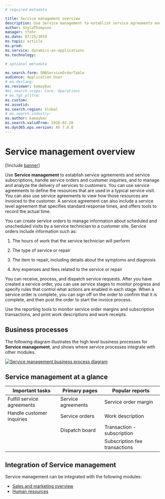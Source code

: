 ```yaml
---
# required metadata

title: Service management overview
description: Use Service management to establish service agreements and service subscriptions, handle service orders and customer inquiries, and to manage and analyze the delivery of services to customers. 
author: ShylaThompson
manager: tfehr
ms.date: 07/25/2019
ms.topic: article
ms.prod: 
ms.service: dynamics-ax-applications
ms.technology: 

# optional metadata

ms.search.form: SMAServiceOrderTable
audience: Application User
# ms.devlang: 
ms.reviewer: kamaybac
#ms.search.scope: Core, Operations
# ms.tgt_pltfrm: 
ms.custom: 
ms.assetid: 
ms.search.region: Global
# ms.search.industry: 
ms.author: kamaybac
ms.search.validFrom: 2016-02-28
ms.dyn365.ops.version: AX 7.0.0
---
```



# Service management overview

[!include [banner](../includes/banner.md)]


Use **Service management** to establish service agreements and service subscriptions, handle service orders and customer inquiries, and to manage and analyze the delivery of services to customers. You can use service agreements to define the resources that are used in a typical service visit. You can also use service agreements to view how those resources are invoiced to the customer. A service agreement can also include a service level agreement that specifies standard response times, and offers tools to record the actual time.

You can create service orders to manage information about scheduled and unscheduled visits by a service technician to a customer site. Service orders include information such as:

1.  The hours of work that the service technician will perform

2.  The type of service or repair

3.  The item to repair, including details about the symptoms and diagnosis

4.  Any expenses and fees related to the service or repair

You can receive, process, and dispatch service requests. After you have created a service order, you can use service stages to monitor progress and specify rules that control what actions are enabled in each stage. When a service order is complete, you can sign off on the order to confirm that it is complete, and then post the order to start the invoice process.

Use the reporting tools to monitor service order margins and subscription transactions, and print work descriptions and work receipts.

## Business processes

The following diagram illustrates the high level business processes for **Service management**, and shows where service processes integrate with other modules.

[![Service management business process diagram](./media/sm_home_page.gif)](./media/sm_home_page.gif)

## Service management at a glance

|Important tasks           | Primary pages                         |Popular reports              |
|--------------------------|---------------------------------------|-----------------------------|
|Fulfill service agreements|Service agreements                     |Service order margin         |
|Handle customer inquiries |Service orders                         |Work description             |
|                          |Dispatch board                         |Transaction - subscription   |
|                          |                                       |Subscription fee transactions|


## Integration of Service management

Service management can be integrated with the following modules:

  - [Sales and marketing overview](../sales-marketing/overview-sales-marketing.md)
  - [Human resources](https://docs.microsoft.com/dynamics365/unified-operations/talent/index)

  


